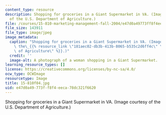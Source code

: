 ```yaml
---
content_type: resource
description: Shopping for groceries in a Giant Supermarket in VA. (Image courtesy
  of the U.S. Department of Agriculture.)
file: /courses/15-810-marketing-management-fall-2004/e47d0a49773ff8f4eeca78dc321f6620_15-810f04.jpg
file_size: 143911
file_type: image/jpeg
image_metadata:
  caption: "Shopping for groceries in a Giant Supermarket in VA. (Image courtesy of\
    \ the\_{{% resource_link \"181aec02-db3b-413b-8065-b535c2d6ff4c\" \"U.S. Department\
    \ of Agriculture\" %}}.)"
  credit: ''
  image-alt: A photograph of a woman shopping in a Giant Supermarket.
learning_resource_types: []
license: https://creativecommons.org/licenses/by-nc-sa/4.0/
ocw_type: OCWImage
resourcetype: Image
title: 15-810f04.jpg
uid: e47d0a49-773f-f8f4-eeca-78dc321f6620
---
```

Shopping for groceries in a Giant Supermarket in VA. (Image courtesy of the U.S. Department of Agriculture.)